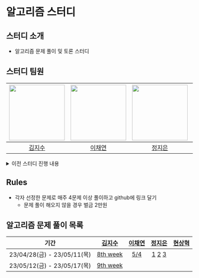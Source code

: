 # 알고리즘 스터디
## 스터디 소개
- 알고리즘 문제 풀이 및 토론 스터디

## 스터디 팀원
| [<img src="https://github.com/fob-Ji.png" width="150px">](https://github.com/fob-Ji) | [<img src="https://github.com/202002538.png" width="150px">](https://github.com/202002538) | [<img src="https://github.com/ssstopeun.png" width="150px">](https://github.com/ssstopeun) | [<img src="https://github.com/gmelon.png" width="150px">](https://github.com/gmelon) |
| :---: | :---: | :---: | :---: |
| [김지수](https://github.com/fob-Ji) | [이채연](https://github.com/202002538) | [정지은](https://github.com/ssstopeun) | [현상혁](https://github.com/gmelon) | 

<details>
<summary>이전 스터디 진행 내용</summary>
<div markdown="1">

## Rules
### 스터디 전
- 매주 정해진 문제 목록 각자 전부 풀어오기
- 문제 목록 중 한 문제씩 맡아서 설명 준비하기 (사다리타기)
  - 블로그, 노션 등에 설명 미리 적어두기

### 스터디 중
- 먼저 각자 맡은 풀어온 문제 설명하기
  - 각자 풀면서 어려웠던 내용이나 다르게 접근한 내용이 있다면 토론 진행
- 이후 해당 주차 주제 관련 문제 1-2개 같이 풀기

### 스터디 후
- 각자 공부한 내용 정리

## 스터디 진도표
| 스터디 회차 | 학습 내용 (풀이할 문제들) | 스터디 (예정) 일자 | 진행 여부 |
| :---: | :---: | :---: | :---: |
| 0회차 | 사전 회의 | 2023.03.10 (금) | ✅ |
| 1회차 | [DP, 정렬](https://github.com/algorithm-study-KHJL/algorithm/blob/main/docs/2023-03-16.md) | 2023.03.16 (목) | ✅ |
| 2회차 | [DFS, BFS](https://github.com/algorithm-study-KHJL/algorithm/blob/main/docs/2023-03-23.md) | 2023.03.23 (목) | ✅ |
| 3회차 | [Graph, greedy](https://github.com/algorithm-study-KHJL/algorithm/blob/main/docs/2023-03-30.md) | 2023.03.30 (목) | ✅ |
| 4회차 | Hash, 이분탐색 | 2023.04.06 (목) | ✅ |
| 5회차 | Stack, Heap, 완전탐색 | 2023.04.13 (목) | ✅ |

## 발표 문제 설명 포스트 링크
| 스터디 회차 | [김지수](https://github.com/fob-Ji) | [이채연](https://github.com/202002538) | [정지은](https://github.com/ssstopeun) | [현상혁](https://github.com/gmelon) |
| :---: | :---: | :---: | :---: | :---: |
| 1회차 | [DP - 사칙연산](https://tranquil-trumpet-3a4.notion.site/1-DP-082531614bef47f68fd8b448238bc818) | [DP - 도둑질](https://cherry-molybdenum-e4f.notion.site/d3c59ff2f5194175a9edd19147f56478) | [SORT - H-Index](https://righteous-galette-116.notion.site/H-Index-a2ab09c7fb0747b695326cd58ccc1264) | [DP - 등굣길](https://sh-hyun.tistory.com/82) |
| 2회차 | [DFS/BFS - 아이템 줍기](https://tranquil-trumpet-3a4.notion.site/2-DFS-BFS-7fb0861e725f44c8affb94247357389e) | [DFS/BFS - 여행경로](https://cherry-molybdenum-e4f.notion.site/e8ff06eed59140ddace99409df8e70a4) | [DFS/BFS - 단어변환](https://righteous-galette-116.notion.site/e0b4c64b284f4df0bf8a21fc6442b8d3) | [DFS/BFS - 네트워크](https://sh-hyun.tistory.com/88) |
| 3회차 | [그래프 - 순위](https://tranquil-trumpet-3a4.notion.site/3-6947ab1f7c4a491596950b9e4cd85270)  | [탐욕법 - 섬 연결하기](https://cherry-molybdenum-e4f.notion.site/59375f97903147919fafe87dd7ac9da7) | [탐욕법 - 단속카메라](https://righteous-galette-116.notion.site/f6f1cb27b3b245de96de738b9d48fc80) | [그래프 - 가장 먼 노드](https://sh-hyun.tistory.com/91) |
| 4회차 | [해시 - 베스트 앨범](https://tranquil-trumpet-3a4.notion.site/4-f61c04778de447e787d76d0b6d4f18ae) | [이분탐색 - 입국심사](https://cherry-molybdenum-e4f.notion.site/d3c1965d8c524164bb3fc6f028ccacdd) | [해시 - 위장](https://righteous-galette-116.notion.site/367f9b5cb2e94d5a845c373a3ada288b) | [해시 - 전화번호 목록](https://sh-hyun.tistory.com/95) |
| 5회차 | [스택 - 올바른 괄호](https://tranquil-trumpet-3a4.notion.site/5-1c63392e5bea47f08b5daf7b9fe862de) | [힙 - 디스크 컨트롤러](https://cherry-molybdenum-e4f.notion.site/f90072a204664289a222ca2d6ebf776f) | [힙 - 이중우선큐](https://righteous-galette-116.notion.site/97fe55c8e47a412f9d2e5352743c34c0) | [완전탐색 - 전력망을 둘로 나누기](https://sh-hyun.tistory.com/98) |
</div>
</details>

## Rules
* 각자 선정한 문제로 매주 4문제 이상 풀이하고 github에 링크 달기
  * 문제 풀이 해오지 않을 경우 벌금 2만원

## 알고리즘 문제 풀이 목록
| 기간 | [김지수](https://github.com/fob-Ji) | [이채연](https://github.com/202002538) | [정지은](https://github.com/ssstopeun) | [현상혁](https://github.com/gmelon) |
| :---: | :---: | :---: | :---: | :---: |
| 23/04/28(금) - 23/05/11(목) |[8th week](https://github.com/fob-Ji/KHJL_algo_study_Source_code/tree/master/EighthWeek) |[5/4](https://cherry-molybdenum-e4f.notion.site/5-4-ce9f88325883434a9d4ba04bf511a70c) |[1](https://github.com/ssstopeun/Algorithm/tree/main/%EB%B0%B1%EC%A4%80/Silver/1010.%E2%80%85%EB%8B%A4%EB%A6%AC%E2%80%85%EB%86%93%EA%B8%B0) [2](https://github.com/ssstopeun/Algorithm/tree/main/%EB%B0%B1%EC%A4%80/Silver/1052.%E2%80%85%EB%AC%BC%EB%B3%91) [3](https://github.com/ssstopeun/Algorithm/tree/main/%EB%B0%B1%EC%A4%80/Silver/1309.%E2%80%85%EB%8F%99%EB%AC%BC%EC%9B%90) | |
| 23/05/12(금) - 23/05/17(목) |[9th week](https://github.com/fob-Ji/KHJL_algo_study_Source_code/tree/master/NinethWeek) | | | |
